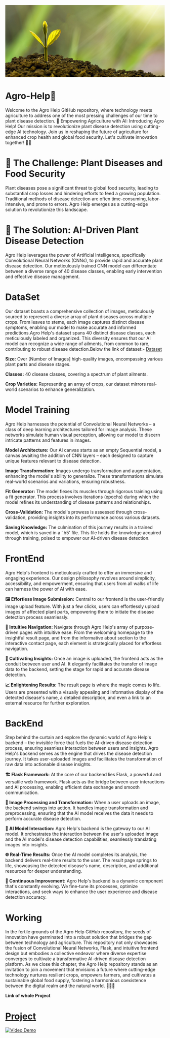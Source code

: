 ![logo](https://github.com/nilachalasahoo/Agro-Help/blob/main/Image/investment-g6aa818fc1_1920.jpg)

# Agro-Help🌱
Welcome to the Agro Help GitHub repository, where technology meets agriculture to address one of the most pressing challenges of our time to plant disease detection.
🌾 Empowering Agriculture with AI: Introducing Agro Help! Our mission is to revolutionize plant disease detection using cutting-edge AI technology. Join us in reshaping the future of agriculture for enhanced crop health and global food security. Let's cultivate innovation together! 🌱🔬

# 🌱 The Challenge: Plant Diseases and Food Security
Plant diseases pose a significant threat to global food security, leading to substantial crop losses and hindering efforts to feed a growing population. Traditional methods of disease detection are often time-consuming, labor-intensive, and prone to errors. Agro Help emerges as a cutting-edge solution to revolutionize this landscape.

# 🔬 The Solution: AI-Driven Plant Disease Detection
Agro Help leverages the power of Artificial Intelligence, specifically Convolutional Neural Networks (CNNs), to provide rapid and accurate plant disease detection. Our meticulously trained CNN model can differentiate between a diverse range of 40 disease classes, enabling early intervention and effective disease management.

# DataSet
Our dataset boasts a comprehensive collection of images, meticulously sourced to represent a diverse array of plant diseases across multiple crops. From leaves to stems, each image captures distinct disease symptoms, enabling our model to make accurate and informed predictions.Agro Help's dataset spans 40 distinct disease classes, each meticulously labeled and organized. This diversity ensures that our AI model can recognize a wide range of ailments, from common to rare, contributing to robust disease detection.Below the link of dataset:-
[Dataset](https://drive.google.com/file/d/1meAj8xrscSjALJ5aVsWo-N2g95Zs6uQT/view?usp=sharing)
 
**Size:** Over [Number of Images] high-quality images, encompassing various plant parts and disease stages.

**Classes:** 40 disease classes, covering a spectrum of plant ailments.

**Crop Varieties:** Representing an array of crops, our dataset mirrors real-world scenarios to enhance generalization.

# Model Training
Agro Help harnesses the potential of Convolutional Neural Networks – a class of deep learning architectures tailored for image analysis. These networks simulate human visual perception, allowing our model to discern intricate patterns and features in images.

**Model Architecture:** Our AI canvas starts as an empty Sequential model, a canvas awaiting the addition of CNN layers – each designed to capture unique features relevant to disease detection.

**Image Transformation:** Images undergo transformation and augmentation, enhancing the model's ability to generalize. These transformations simulate real-world scenarios and variations, ensuring robustness.

**Fit Generator:** The model flexes its muscles through rigorous training using a fit generator. This process involves iterations (epochs) during which the model refines its understanding of disease patterns and relationships.

**Cross-Validation:** The model's prowess is assessed through cross-validation, providing insights into its performance across various datasets.

**Saving Knowledge:** The culmination of this journey results in a trained model, which is saved in a '.h5' file. This file holds the knowledge acquired through training, poised to empower our AI-driven disease detection.

# FrontEnd
Agro Help's frontend is meticulously crafted to offer an immersive and engaging experience. Our design philosophy revolves around simplicity, accessibility, and empowerment, ensuring that users from all walks of life can harness the power of AI with ease.

**🖼️ Effortless Image Submission:** 
Central to our frontend is the user-friendly image upload feature. With just a few clicks, users can effortlessly upload images of affected plant parts, empowering them to initiate the disease detection process seamlessly.

**💼 Intuitive Navigation:** 
Navigate through Agro Help's array of purpose-driven pages with intuitive ease. From the welcoming homepage to the insightful result page, and from the informative about section to the interactive contact page, each element is strategically placed for effortless navigation.

**🌱 Cultivating Insights:**
Once an image is uploaded, the frontend acts as the conduit between user and AI. It elegantly facilitates the transfer of image data to the backend, setting the stage for rapid and accurate disease detection.

**📈 Enlightening Results:**
The result page is where the magic comes to life. Users are presented with a visually appealing and informative display of the detected disease's name, a detailed description, and even a link to an external resource for further exploration.

# BackEnd
Step behind the curtain and explore the dynamic world of Agro Help's backend – the invisible force that fuels the AI-driven disease detection process, ensuring seamless interaction between users and insights.
Agro Help's backend serves as the engine that drives the disease detection journey. It takes user-uploaded images and facilitates the transformation of raw data into actionable disease insights.

**🏗️ Flask Framework:**
At the core of our backend lies Flask, a powerful and versatile web framework. Flask acts as the bridge between user interactions and AI processing, enabling efficient data exchange and smooth communication.

**🔬 Image Processing and Transformation:**
When a user uploads an image, the backend swings into action. It handles image transformation and preprocessing, ensuring that the AI model receives the data it needs to perform accurate disease detection.

**🧠 AI Model Interaction:**
Agro Help's backend is the gateway to our AI model. It orchestrates the interaction between the user's uploaded image and the AI model's disease detection capabilities, seamlessly translating images into insights.

**🌐 Real-Time Results:**
Once the AI model completes its analysis, the backend delivers real-time results to the user. The result page springs to life, showcasing the detected disease's name, description, and additional resources for deeper understanding.

**🚀 Continuous Improvement:**
Agro Help's backend is a dynamic component that's constantly evolving. We fine-tune its processes, optimize interactions, and seek ways to enhance the user experience and disease detection accuracy.

# Working
In the fertile grounds of the Agro Help GitHub repository, the seeds of innovation have germinated into a robust solution that bridges the gap between technology and agriculture. This repository not only showcases the fusion of Convolutional Neural Networks, Flask, and intuitive frontend design but embodies a collective endeavor where diverse expertise converges to cultivate a transformative AI-driven disease detection platform. As we close this chapter, the Agro Help repository stands as an invitation to join a movement that envisions a future where cutting-edge technology nurtures resilient crops, empowers farmers, and cultivates a sustainable global food supply, fostering a harmonious coexistence between the digital realm and the natural world. 🌾🌱🔬

**Link of whole Project**
# [Project](https://drive.google.com/file/d/1meAj8xrscSjALJ5aVsWo-N2g95Zs6uQT/view?usp=sharing)

[![Video Demo](https://img.youtube.com/vi/VIDEO_ID_HERE/0.jpg)](https://www.youtube.com/watch?v=VIDEO_ID_HERE)
